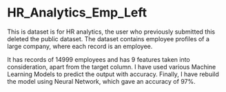 # HR_Analytics_Emp_Left

This is dataset is for HR analytics, the user who previously submitted this deleted the public dataset. The dataset contains employee profiles of a large company, where each record is an employee.

It has records of 14999 employees and has 9 features taken into consideration, apart from the target column. I have used various Machine Learning Models to predict the output with accuracy. Finally, I have rebuild the model using Neural Network, which gave an accuracy of 97%.
